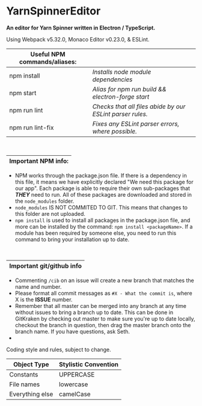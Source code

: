 # YarnSpinnerEditor
**An editor for Yarn Spinner written in Electron / TypeScript.**

Using Webpack v5.32.0, Monaco Editor v0.23.0, & ESLint.

| **Useful NPM commands/aliases:** ||
|---|---|
|npm install|  *Installs node module dependencies*|
|npm start|*Alias for npm run build && electron-forge start*|
|npm run lint| *Checks that all files abide by our ESLint parser rules.*|
|npm run lint-fix|*Fixes any ESLint parser errors, where possible.*|

<br>

| **Important NPM info:** |
|---|
 * NPM works through the package.json file. If there is a dependency in this file, it means we have explicitly declared "We need this package for our app". Each package is able to require their own sub-packages that ***THEY*** need to run. All of these packages are downloaded and stored in the `node_modules` folder.
 * `node_modules` IS NOT COMMITED TO GIT. This means that changes to this folder are not uploaded.
 * `npm install` is used to install all packages in the package.json file, and more can be installed by the command: `npm install <packageName>`. If a module has been required by someone else, you need to run this command to bring your installation up to date.

<br>

|**Important git/github info**|
|--|
 * Commenting `/cib` on an issue will create a new branch that matches the name and number.
 * Please format all commit messages as `#X - What the commit is`, where X is the __ISSUE__ number.
 * Remember that all master can be merged into any branch at any time without issues to bring a branch up to date. This can be done in GitKraken by checking out master to make sure you're up to date locally, checkout the branch in question, then drag the master branch onto the branch name. If you have questions, ask Seth.
 * 

Coding style and rules, subject to change.

|  Object Type | Stylistic Convention  | 
|---|---|
| Constants  | UPPERCASE |   
| File names | lowercase  |     
| Everything else  | camelCase  |   
